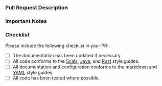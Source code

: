 ### Pull Request Description

<!--
- Please describe the nature of your PR here, as well as the motivation for it.
- If it fixes an open issue, please mention that issue number here.
-->

### Important Notes

<!--
- Mention important elements of the design.
- Mention any notable changes to APIs.
-->

### Checklist

Please include the following checklist in your PR:

- [ ] The documentation has been updated if necessary.
- [ ] All code conforms to the [Scala](https://github.com/enso-org/enso/blob/develop/docs/style-guide/scala.md), [Java](https://github.com/enso-org/enso/blob/develop/docs/style-guide/java.md), and [Rust](https://github.com/enso-org/enso/blob/develop/docs/style-guide/rust.md) style guides.
- [ ] All documentation and configuration conforms to the [markdown](https://github.com/enso-org/enso/blob/develop/docs/style-guide/markdown.md) and [YAML](https://github.com/enso-org/enso/blob/develop/docs/style-guide/yaml.md) style guides.
- [ ] All code has been tested where possible.

